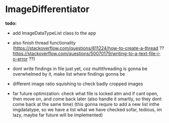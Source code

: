 # ImageDifferentiator

**todo:**
- add ImageDataTypeList class to the app

- also finish thread functionality (https://stackoverflow.com/questions/811224/how-to-create-a-thread ?? https://stackoverflow.com/questions/50070179/writing-to-a-text-file-i-o-error ??)
- dont write findings in file just yet, coz multithreading is gonna be overwhelmed by it, make list where findings gonna be
- different image ratio squishing to check badly cropped images
- far future optimization: check what file is locked atm and if cant open, then move on, and come back later (also handle it smartly, so they dont come back at the same time) (this gonna requre to add a new list inthe imgdatatype, so we have a list what we have checked sofar, tedious, im lazy, maybe far future will be implemented)
